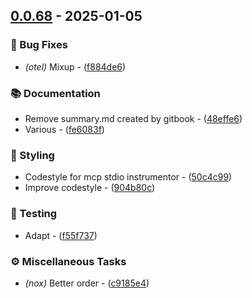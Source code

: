 ## [0.0.68](https://github.com/helmut-hoffer-von-ankershoffen/starbridge/compare/v0.0.67..v0.0.68) - 2025-01-05

### 🐛 Bug Fixes

- *(otel)* Mixup - ([f884de6](https://github.com/helmut-hoffer-von-ankershoffen/starbridge/commit/f884de6947edd572a8e658bc42dbd003848918de))

### 📚 Documentation

- Remove summary.md created by gitbook - ([48effe6](https://github.com/helmut-hoffer-von-ankershoffen/starbridge/commit/48effe64fce77f8f85ee925ee939142df234c28b))
- Various - ([fe6083f](https://github.com/helmut-hoffer-von-ankershoffen/starbridge/commit/fe6083fe6995c4bdc9af55c203a5806aef25624b))

### 🎨 Styling

- Codestyle for mcp stdio instrumentor - ([50c4c99](https://github.com/helmut-hoffer-von-ankershoffen/starbridge/commit/50c4c997131410ccfb8a4b0a32e35fbf604aab69))
- Improve codestyle - ([904b80c](https://github.com/helmut-hoffer-von-ankershoffen/starbridge/commit/904b80c063f3be086e8a02f8c505e67d6d1e77e5))

### 🧪 Testing

- Adapt - ([f55f737](https://github.com/helmut-hoffer-von-ankershoffen/starbridge/commit/f55f7377d5b738717e1996ba75ca0b7c0d0db157))

### ⚙️ Miscellaneous Tasks

- *(nox)* Better order - ([c9185e4](https://github.com/helmut-hoffer-von-ankershoffen/starbridge/commit/c9185e4e54c7da41e9c045677126e091fe7a9676))
<!-- built with love in Berlin by Helmut Hoffer von Ankershoffen -->

